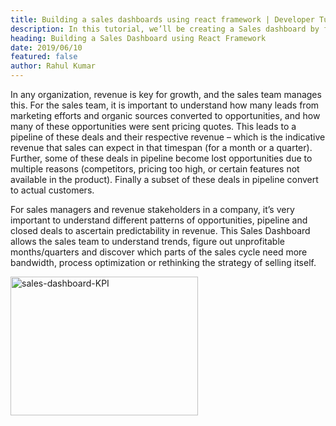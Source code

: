 ```yaml
---
title: Building a sales dashboards using react framework | Developer Tutorial | FusionCharts
description: In this tutorial, we’ll be creating a Sales dashboard by fetching data using Google Sheets API.
heading: Building a Sales Dashboard using React Framework
date: 2019/06/10
featured: false
author: Rahul Kumar
---
```


In any organization, revenue is key for growth, and the sales team manages this. For the sales team, it is important to understand how many leads from marketing efforts and organic sources converted to opportunities, and how many of these opportunities were sent pricing quotes. This leads to a pipeline of these deals and their respective revenue – which is the indicative revenue that sales can expect in that timespan (for a month or a quarter). Further, some of these deals in pipeline become lost opportunities due to multiple reasons (competitors, pricing too high, or certain features not available in the product). Finally a subset of these deals in pipeline convert to actual customers.

For sales managers and revenue stakeholders in a company, it’s very important to understand different patterns of opportunities, pipeline and closed deals to ascertain predictability in revenue. This Sales Dashboard allows the sales team to understand trends, figure out unprofitable months/quarters and discover which parts of the sales cycle need more bandwidth, process optimization or rethinking the strategy of selling itself.

<img src="https://www.fusioncharts.com/blog/wp-content/uploads/2019/03/Sales-Dashboard-KPIs-300x222.png" alt="sales-dashboard-KPI" width="300" height="222">
